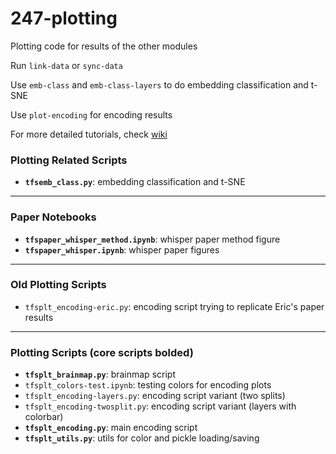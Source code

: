 # 247-plotting

Plotting code for results of the other modules

Run `link-data` or `sync-data`

Use `emb-class` and `emb-class-layers` to do embedding classification and t-SNE

Use `plot-encoding` for encoding results

For more detailed tutorials, check [wiki](https://github.com/hassonlab/247-plotting/wiki)


### Plotting Related Scripts
- __`tfsemb_class.py`__: embedding classification and t-SNE

___
### Paper Notebooks
- __`tfspaper_whisper_method.ipynb`__: whisper paper method figure
- __`tfspaper_whisper.ipynb`__: whisper paper figures

___
### Old Plotting Scripts
- `tfsplt_encoding-eric.py`: encoding script trying to replicate Eric's paper results

___
### Plotting Scripts (core scripts bolded)
- __`tfsplt_brainmap.py`__: brainmap script
- `tfsplt_colors-test.ipynb`: testing colors for encoding plots
- `tfsplt_encoding-layers.py`: encoding script variant (two splits)
- `tfsplt_encoding-twosplit.py`: encoding script variant (layers with colorbar)
- __`tfsplt_encoding.py`__: main encoding script
- __`tfsplt_utils.py`__: utils for color and pickle loading/saving

